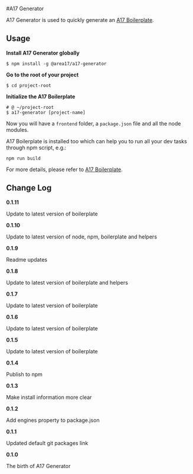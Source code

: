 #A17 Generator

A17 Generator is used to quickly generate an [A17 Boilerplate](https://code.area17.com/a17/fe-boilerplate/tree/master).

## Usage

**Install A17 Generator globally**

  ```shell
  $ npm install -g @area17/a17-generator
  ```

**Go to the root of your project**

  ```shell
  $ cd project-root
  ```

**Initialize the A17 Boilerplate**

  ```shell
  # @ ~/project-root
  $ a17-generator [project-name]
  ```

Now you will have a `frontend` folder, a `package.json` file and all the node modules.

A17 Boilerplate is installed too which can help you to run all your dev tasks through npm script, e.g.:

  ```shell
  npm run build
  ```

For more details, please refer to [A17 Boilerplate](https://code.area17.com/a17/fe-boilerplate/tree/master).

## Change Log

**0.1.11**

Update to latest version of boilerplate

**0.1.10**

Update to latest version of node, npm, boilerplate and helpers

**0.1.9**

Readme updates

**0.1.8**

Update to latest version of boilerplate and helpers

**0.1.7**

Update to latest version of boilerplate

**0.1.6**

Update to latest version of boilerplate

**0.1.5**

Update to latest version of boilerplate

**0.1.4**

Publish to npm

**0.1.3**

Make install information more clear

**0.1.2**

Add engines property to package.json

**0.1.1**

Updated default git packages link

**0.1.0**

The birth of A17 Generator
